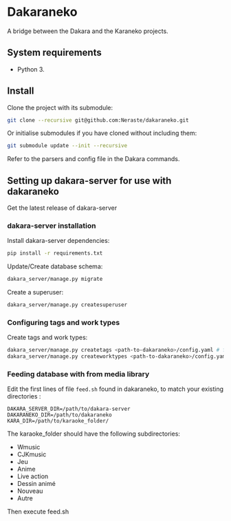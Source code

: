 # Dakaraneko

A bridge between the Dakara and the Karaneko projects.

## System requirements

* Python 3.

## Install


Clone the project with its submodule:

```sh
git clone --recursive git@github.com:Neraste/dakaraneko.git
```

Or initialise submodules if you have cloned without including them:

```sh
git submodule update --init --recursive
```

Refer to the parsers and config file in the Dakara commands.

## Setting up dakara-server for use with dakaraneko

Get the latest release of dakara-server
### dakara-server installation

Install dakara-server dependencies:

```sh
pip install -r requirements.txt
```
Update/Create database schema: 

```sh
dakara_server/manage.py migrate
```
Create a superuser:

```sh
dakara_server/manage.py createsuperuser
```

### Configuring tags and work types

Create tags and work types:

```sh
dakara_server/manage.py createtags <path-to-dakaraneko>/config.yaml # for tags
dakara_server/manage.py createworktypes <path-to-dakaraneko>/config.yaml # for work types
```
### Feeding database with from media library
Edit the first lines of file `feed.sh` found in dakaraneko, to match your existing directories :

```
DAKARA_SERVER_DIR=/path/to/dakara-server
DAKARANEKO_DIR=/path/to/dakaraneko
KARA_DIR=/path/to/karaoke_folder/
```
The karaoke_folder should have the following subdirectories:
* Wmusic
* CJKmusic
* Jeu
* Anime
* Live action
* Dessin animé
* Nouveau
* Autre

Then execute feed.sh
